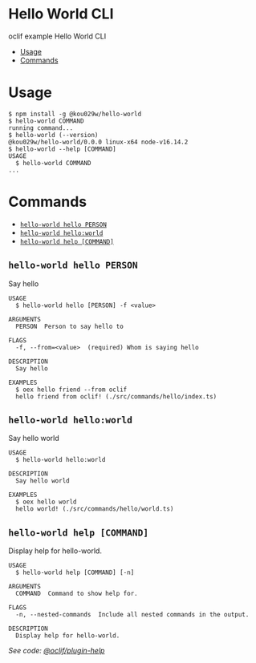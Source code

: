 # Hello World CLI

oclif example Hello World CLI

- [Usage](#usage)
- [Commands](#commands)

<!-- prettier-ignore-start -->
# Usage

<!-- usage -->
```sh-session
$ npm install -g @kou029w/hello-world
$ hello-world COMMAND
running command...
$ hello-world (--version)
@kou029w/hello-world/0.0.0 linux-x64 node-v16.14.2
$ hello-world --help [COMMAND]
USAGE
  $ hello-world COMMAND
...
```
<!-- usagestop -->

# Commands

<!-- commands -->
* [`hello-world hello PERSON`](#hello-world-hello-person)
* [`hello-world hello:world`](#hello-world-helloworld)
* [`hello-world help [COMMAND]`](#hello-world-help-command)

## `hello-world hello PERSON`

Say hello

```
USAGE
  $ hello-world hello [PERSON] -f <value>

ARGUMENTS
  PERSON  Person to say hello to

FLAGS
  -f, --from=<value>  (required) Whom is saying hello

DESCRIPTION
  Say hello

EXAMPLES
  $ oex hello friend --from oclif
  hello friend from oclif! (./src/commands/hello/index.ts)
```

## `hello-world hello:world`

Say hello world

```
USAGE
  $ hello-world hello:world

DESCRIPTION
  Say hello world

EXAMPLES
  $ oex hello world
  hello world! (./src/commands/hello/world.ts)
```

## `hello-world help [COMMAND]`

Display help for hello-world.

```
USAGE
  $ hello-world help [COMMAND] [-n]

ARGUMENTS
  COMMAND  Command to show help for.

FLAGS
  -n, --nested-commands  Include all nested commands in the output.

DESCRIPTION
  Display help for hello-world.
```

_See code: [@oclif/plugin-help](https://github.com/oclif/plugin-help/blob/v5.1.12/src/commands/help.ts)_
<!-- commandsstop -->
<!-- prettier-ignore-end -->
